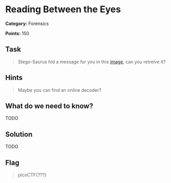 # Reading Between the Eyes

**Category:** Forensics

**Points:** 150

## Task

> Stego-Saurus hid a message for you in this [image](Files/husky.png), can you retreive it?  

## Hints

> Maybe you can find an online decoder?


## What do we need to know?

TODO

## Solution

TODO

## Flag

> picoCTF{???}

 